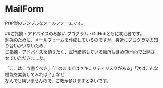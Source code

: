 # MailForm
PHP製のシンプルなメールフォームです。

##ご指摘・アドバイスのお願い
プログラム・GitHubともに初心者です。  
勉強のために、メールフォームを作成しているのですが、身近にプログラマの知り合いがいないため、  
ご指摘・アドバイスを頂きたく、試行錯誤している箇所も含めGitHubで公開させていただきました。

「ここはこう書くべき」「このままではセキュリティリスクがある」「次はこんな機能を実装してみれば？」など  
なんでも構いませんので、ご教示頂けますと幸いです。  